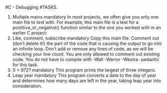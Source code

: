 #C - Debugging
#TASKS.
1. Multiple mains mandatory In most projects, we often give you only one main 
file to test with. For example, this main file is a test for a 
postitive_or_negative() function similar to the one you worked with in an 
earlier C project:
2. Like, comment, subscribe mandatory Copy this main file. Comment out (don’t 
delete it!) the part of the code that is causing the output to go into an infinite 
loop.
Don’t add or remove any lines of code, as we will be checking your line count. You 
are only allowed to comment out existing code. You do not have to compile with 
-Wall -Werror -Wextra -pedantic for this task.
2. 0 > 972? mandatory This program prints the largest of three integers.
3. Leap year mandatory This program converts a date to the day of year and 
determines how many days are left in the year, taking leap year into 
consideration.

